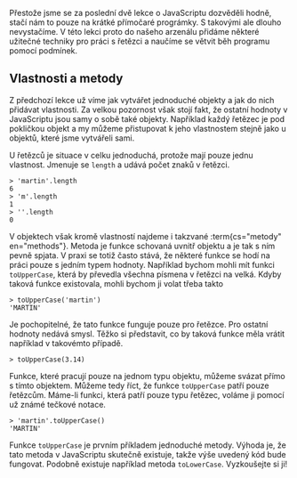 Přestože jsme se za poslední dvě lekce o JavaScriptu dozvěděli hodně, stačí nám to pouze na krátké přímočaré prográmky. S takovými ale dlouho nevystačíme. V této lekci proto do našeho arzenálu přidáme některé užitečné techniky pro práci s řetězci a naučíme se větvit běh programu pomocí podmínek.

## Vlastnosti a metody

Z předchozí lekce už víme jak vytvářet jednoduché objekty a jak do nich přidávat vlastnosti. Za velkou pozornost však stojí fakt, že ostatní hodnoty v JavaScriptu jsou samy o sobě také objekty. Například každý řetězec je pod pokličkou objekt a my můžeme přistupovat k jeho vlastnostem stejně jako u objektů, které jsme vytvářeli sami.

U řetězců je situace v celku jednoduchá, protože mají pouze jednu vlastnost. Jmenuje se `length` a udává počet znaků v řetězci.

```jscon
> 'martin'.length
6
> 'm'.length
1
> ''.length
0
```

V objektech však kromě vlastností najdeme i takzvané :term{cs="metody" en="methods"}. Metoda je funkce schovaná uvnitř objektu a je tak s ním pevně spjata. V praxi se totiž často stává, že některé funkce se hodí na práci pouze s jedním typem hodnoty. Například bychom mohli mít funkci `toUpperCase`, která by převedla všechna písmena v řetězci na velká. Kdyby taková funkce existovala, mohli bychom ji
volat třeba takto

```jscon
> toUpperCase('martin')
'MARTIN'
```

Je pochopitelné, že tato funkce funguje pouze pro řetězce. Pro ostatní
hodnoty nedává smysl. Těžko si představit, co by taková funkce měla vrátit
například v takovémto případě.

```jscon
> toUpperCase(3.14)
```

Funkce, které pracují pouze na jednom typu objektu, můžeme svázat přímo s tímto objektem. Můžeme tedy říct, že funkce `toUpperCase` patří pouze řetězcům. Máme-li funkci, která patří pouze typu řetězec, voláme ji pomocí už známé tečkové notace.

```jscon
> 'martin'.toUpperCase()
'MARTIN'
```

Funkce `toUpperCase` je prvním příkladem jednoduché metody. Výhoda je, že tato metoda v JavaScriptu skutečně existuje, takže výše uvedený kód bude fungovat. Podobně existuje například metoda
`toLowerCase`. Vyzkoušejte si ji!
